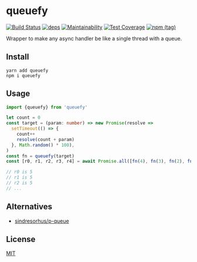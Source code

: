 # queuefy
[![Build Status](https://travis-ci.com/qiwi/queuefy.svg?branch=master)](https://travis-ci.com/qiwi/queuefy)
[![deps](https://img.shields.io/david/qiwi/queuefy?label=deps)](https://david-dm.org/qiwi/queuefy)
[![Maintainability](https://api.codeclimate.com/v1/badges/2392bab0fb3bfa330f74/maintainability)](https://codeclimate.com/github/qiwi/queuefy/maintainability)
[![Test Coverage](https://api.codeclimate.com/v1/badges/2392bab0fb3bfa330f74/test_coverage)](https://codeclimate.com/github/qiwi/queuefy/test_coverage)
[![npm (tag)](https://img.shields.io/npm/v/queuefy)](https://www.npmjs.com/package/queuefy)

Wrapper to make any async handler be like a single thread with a queue.

## Install
```shell script
yarn add queuefy
npm i queuefy
```

## Usage
```typescript
import {queuefy} from 'queuefy'

let count = 0
const target = (param: number) => new Promise(resolve =>
  setTimeout(() => {
    count++
    resolve(count + param)
  }, Math.random() * 100),
)
const fn = queuefy(target)
const [r0, r1, r2, r3, r4] = await Promise.all([fn(4), fn(3), fn(2), fn(1), fn(0)])

// r0 is 5
// r1 is 5
// r2 is 5
// ... 
```

## Alternatives
* [sindresorhus/p-queue](https://github.com/sindresorhus/p-queue)

## License
[MIT](./LICENSE)
